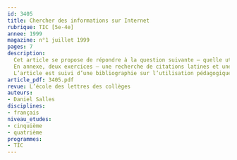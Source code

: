 ```yaml
---
id: 3405
title: Chercher des informations sur Internet 
rubrique: TIC [5e-4e]
annee: 1999
magazine: n°1 juillet 1999
pages: 7
description: 
  Cet article se propose de répondre à la question suivante – quelle utilisation pédagogique peut-on faire d’Internet ? La culture informatique des jeunes se limite souvent à celle des jeux, et ils ne maîtrisent pas l’utilisation méthodique de l’ordinateur pour rechercher des connaissances. Il est donc nécessaire d’apprendre aux élèves à développer une attitude d’autoformation – face à l’écran, ils doivent eux-mêmes aller à la recherche des explications ou des informations dont ils ont besoin.
  En annexe, deux exercices – une recherche de citations latines et une recherche documentaire sur Internet.
  L’article est suivi d’une bibliographie sur l’utilisation pédagogique d’Internet, ainsi que d’une liste de logiciels, textes et images en langues anciennes à télécharger.
article_pdf: 3405.pdf
revue: L’école des lettres des collèges
auteurs:
- Daniel Salles
disciplines:
- français
niveau_etudes:
- cinquième
- quatrième
programmes:
- TIC
---
```

